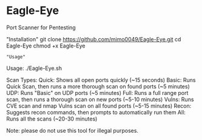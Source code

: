 # Eagle-Eye
Port Scanner for Pentesting
   
   "Installation"
git clone https://github.com/mimo0049/Eagle-Eye.git
cd Eagle-Eye
chmod +x Eagle-Eye
    
    "Usage"
Usage: ./Eagle-Eye.sh <TARGET-IP> <TYPE>

Scan Types:
	Quick:	Shows all open ports quickly (~15 seconds)
	Basic:	Runs Quick Scan, then runs a more thorough scan on found ports (~5 minutes)
	UDP:	Runs "Basic" on UDP ports (~5 minutes)
	Full:	Runs a full range port scan, then runs a thorough scan on new ports (~5-10 minutes)
	Vulns:	Runs CVE scan and nmap Vulns scan on all found ports (~5-15 minutes)
	Recon:	Suggests recon commands, then prompts to automatically run them
	All:	Runs all the scans (~20-30 minutes)
   
  Note:  please do not use this tool for illegal purposes.
